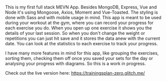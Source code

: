 This is my first full stack MEVN App. Besides MongoDB, Express, Vue and Node it's using Mongoose, Axios, Moment and Vue-Toasted. The styling is done with Sass and with mobile usage in mind. 
This app is meant to be used during your workout at the gym, where you can record your progress for each exercise you do. When you open up one exercise it shows you the details of your last session. So when you don't change the weight or repetitions you can just hit save and it stores the data anew with the current date. You can look at the statistics to each exercise to track your progress.

I have many more features in mind for this app, like grouping the exercises, sorting them, checking them off once you saved your sets for the day or analysing your progress with diagrams. So this is a work in progress.

Check out the live version here: https://trainingsplan-zero.glitch.me/
